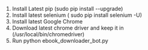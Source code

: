 1. Install Latest pip (sudo pip install --upgrade)
2. Install latest selenium ( sudo pip install selenium -U)
3. Install latest Google Chrome
4. Download latest chrome driver and keep it in (/usr/local/bin/chromedriver)
5. Run python ebook_downloader_bot.py
